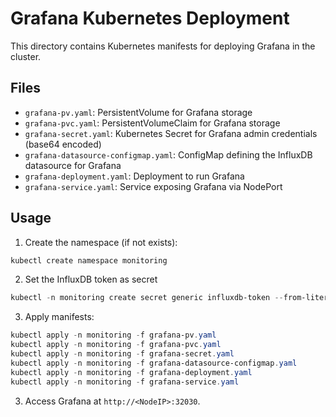 # Grafana Kubernetes Deployment

This directory contains Kubernetes manifests for deploying Grafana in the cluster.

## Files
- `grafana-pv.yaml`: PersistentVolume for Grafana storage
- `grafana-pvc.yaml`: PersistentVolumeClaim for Grafana storage
- `grafana-secret.yaml`: Kubernetes Secret for Grafana admin credentials (base64 encoded)
- `grafana-datasource-configmap.yaml`: ConfigMap defining the InfluxDB datasource for Grafana
- `grafana-deployment.yaml`: Deployment to run Grafana
- `grafana-service.yaml`: Service exposing Grafana via NodePort

## Usage

1. Create the namespace (if not exists):
```powershell
kubectl create namespace monitoring
```

2. Set the InfluxDB token as secret
```powershell
kubectl -n monitoring create secret generic influxdb-token --from-literal=token=<YOUR_INFLUXDB_TOKEN>
```

3. Apply manifests:
```powershell
kubectl apply -n monitoring -f grafana-pv.yaml
kubectl apply -n monitoring -f grafana-pvc.yaml
kubectl apply -n monitoring -f grafana-secret.yaml
kubectl apply -n monitoring -f grafana-datasource-configmap.yaml
kubectl apply -n monitoring -f grafana-deployment.yaml
kubectl apply -n monitoring -f grafana-service.yaml
```

3. Access Grafana at `http://<NodeIP>:32030`.
